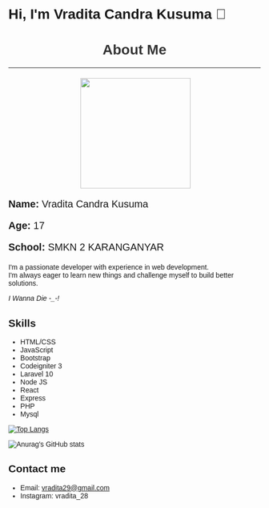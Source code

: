 # Hi, I'm Vradita Candra Kusuma 👋


<body style="font-family: Arial, sans-serif; padding: 20px;">
    <h1 style="text-align: center; color: #333;">About Me</h1>
    <hr style="margin-bottom: 20px;">
        <div>
    <div style="display: flex; justify-content: center;">
         <img src="https://tenor.com/id/view/tkthao219-bubududu-panda-gif-22124378.gif" align="right" width="220px" height="220px">
    </div>
            <p style="font-size: 20px;"><strong>Name:</strong> Vradita Candra Kusuma</p>
            <p style="font-size: 20px;"><strong>Age:</strong> 17 </p>
            <p style="font-size: 20px;"><strong>School:</strong> SMKN 2 KARANGANYAR </p>
        </div>
    </div>
</body>

I'm a passionate developer with experience in web development. <br>
I'm always eager to learn new things and challenge myself to 
build better solutions.

<i>I Wanna Die -_-!</i>

## Skills
- HTML/CSS
- JavaScript
- Bootstrap
- Codeigniter 3
- Laravel 10
- Node JS
- React
- Express
- PHP
- Mysql

[![Top Langs](https://github-readme-stats.vercel.app/api/top-langs/?username=Vradita34&hide_progress=true)](https://github.com/Vradita34/github-readme-stats)

![Anurag's GitHub stats](https://github-readme-stats.vercel.app/api?username=Vradita34&show_icons=true&theme=dracula)

## Contact me
- Email: vradita29@gmail.com
- Instagram: vradita_28

